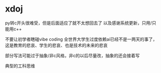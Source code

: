 # xdoj
py转c开头很难受，但是后面适应了就不太想回去了
以及感谢系统更新，只用/只能用c++

不要让初学者瞎碰vibe coding
全世界大学生过度依赖ai已经不是一两天的事了，这是教育的悲哀、学生的悲哀、也是技术的未来的悲哀

部分写法可能过于抽象/非c风格，非c的以后尽量改，抽象的还会接着写

典型的工科思维
